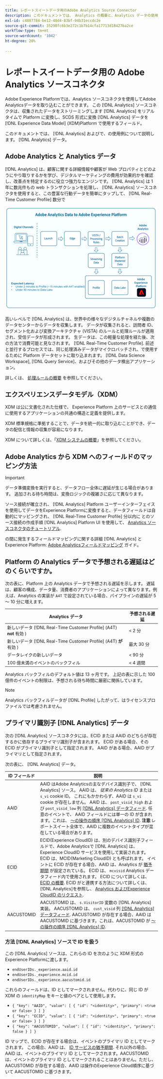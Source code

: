 ```yaml
---
title: レポートスイートデータ用のAdobe Analytics Source Connector
description: このドキュメントでは、 Analytics の概要と、Analytics データの使用例を説明します。
exl-id: c4887784-be12-40d4-83bf-94b31eccdc2e
source-git-commit: 35298fc6b3e272c1b7b14cfa17713d18427ba2ce
workflow-type: tm+mt
source-wordcount: '1042'
ht-degree: 20%

---
```


# レポートスイートデータ用の Adobe Analytics ソースコネクタ

Adobe Experience Platformでは、Analytics ソースコネクタを使用してAdobe Analyticsデータを取り込むことができます。 この [!DNL Analytics] ソースコネクタは、収集されたデータをストリーミングします [!DNL Analytics] をリアルタイムで Platform に変換し、SCDS 形式に変換 [!DNL Analytics] データを [!DNL Experience Data Model] (XDM)Platform で使用するフィールド。

このドキュメントでは、 [!DNL Analytics] およびで、の使用例について説明します。 [!DNL Analytics] データ。

## Adobe Analytics と Analytics データ

[!DNL Analytics] は、顧客に関する詳細情報や顧客が Web プロパティとどのようにやり取りするかを学び、デジタルマーケティングの費用が効果的かを確認し、改善点を特定するのに役立つ強力なエンジンです。 [!DNL Analytics] は 1 年に数兆件もの web トランザクションを処理し、 [!DNL Analytics] ソースコネクタを使用すると、この豊富な行動データを簡単にタップして、 [!DNL Real-Time Customer Profile] 数分で

![Adobe Analyticsを含む様々なAdobeアプリケーションからのデータのジャーニーを示す図。](./images/analytics-data-experience-platform.png)

高いレベルで [!DNL Analytics] は、世界中の様々なデジタルチャネルや複数のデータセンターからデータを収集します。 データが収集されると、訪問者 ID、セグメント化および変換アーキテクチャ (VISTA) のルールと処理ルールが適用され、受信データが形成されます。 生データは、この軽量な処理を経た後、次の方法で消費可能と見なされます。 [!DNL Real-Time Customer Profile]. 前述と並行するプロセスでは、同じ処理済みデータがマイクロバッチされ、で使用するために Platform データセットに取り込まれます。 [!DNL Data Science Workspace], [!DNL Query Service]、およびその他のデータ検出アプリケーション。

詳しくは、 [処理ルールの概要](https://experienceleague.adobe.com/docs/analytics/admin/admin-tools/processing-rules/processing-rules.html?lang=ja) を参照してください。

## エクスペリエンスデータモデル（XDM）

XDM は公に文書化された仕様で、 Experience Platform 上のサービスとの通信に使用するアプリケーションの共通の構造と定義を提供します。

XDM 標準規格に準拠することで、データを統一的に取り込むことができ、データの配信と情報の収集が容易になります。

XDM について詳しくは、「[XDM システムの概要](../../../xdm/home.md)」を参照してください。

## Adobe Analytics から XDM へのフィールドのマッピング方法

>[!IMPORTANT]
>
>データ準備変換を実行すると、データフロー全体に遅延が生じる場合があります。 追加される待ち時間は、変換ロジックの複雑さに応じて異なります。

ソース接続が確立され、 [!DNL Analytics] Platform ユーザーインターフェイスを使用してデータをExperience Platformに変換すると、データフィールドは自動的にマッピングされ、 [!DNL Real-Time Customer Profile] 分以内に とのソース接続の作成手順 [!DNL Analytics] Platform UI を使用して、 [Analytics ソースコネクタのチュートリアル](../../tutorials/ui/create/adobe-applications/analytics.md).

の間に発生するフィールドマッピングに関する詳細 [!DNL Analytics] とExperience Platform: [Adobe Analyticsフィールドマッピング](./mapping/analytics.md) ガイド。

## Platform の Analytics データで予想される遅延はどのくらいですか。

次の表に、Platform 上の Analytics データで予想される遅延を示します。  遅延は、顧客の構成、データ量、消費者のアプリケーションによって異なります。例えば、Analytics の実装が `A4T` で設定されている場合、パイプラインの遅延が 5 ～ 10 分に増えます。

| Analytics データ | 予想される遅延 |
| -------------- | ---------------- |
| 新しいデータ [!DNL Real-Time Customer Profile] (A4T) **not** 有効 ) | &lt; 2 分 |
| 新しいデータ [!DNL Real-Time Customer Profile] (A4T) **が** 有効 ) | 最大 30 分 |
| データレイクの新しいデータ | &lt; 90 分 |
| 100 億未満のイベントのバックフィル | &lt; 4 週間 |

Analytics バックフィルのデフォルト値は 13 ヶ月です。 上記の表に示した 100 億件のイベントの制限は、予想される待ち時間に厳密に関係しています。

>[!NOTE]
>
>Analytics バックフィルデータが [!DNL Profile] したがって、はライセンスプロファイルでは考慮されません。

## プライマリ識別子 [!DNL Analytics] データ

次の [!DNL Analytics] ソースコネクタには、ECID または AAID のどちらが存在するかに依存するプライマリ識別子が含まれます。 ECID がある場合、その ECID がプライマリ識別子として指定されます。 AAID がある場合、AAID がプライマリとして指定されます。

次の表に、 [!DNL Analytics] データ。

| ID フィールド | 説明 |
| --- | --- |
| AAID | AAID はAdobe Analyticsの主なデバイス識別子で、 [!DNL Analytics] ソース。 AAID は、 *従来の Analytics ID* または `s_vi` cookie ID。 これにもかかわらず、AAID は `s_vi` cookie が存在しません。 AAID は、 `post_visid_high` および `post_visid_low` 列 [[!DNL Analytics] データフィード](https://experienceleague.adobe.com/docs/analytics/export/analytics-data-feed/data-feed-contents/datafeeds-reference.html?lang=ja). 任意のイベントで、 AAID フィールドには単一の ID が含まれます。これは、 [～の操作の順序 [!DNL Analytics] ID](https://experienceleague.adobe.com/docs/id-service/using/reference/analytics-reference/analytics-order-of-operations.html). **注意**:レポートスイート全体で、AAID に複数のイベントタイプが混在している場合があります。 |
| ECID | ECID(Experience CloudID) は、別のデバイス識別子フィールドで、Adobe Analyticsで [!DNL Analytics] は、Experience CloudID サービスを使用して実装されます。 ECID は、MCID(Marketing CloudID) とも呼ばれます。 イベントに ECID が存在する場合、AAID は、Analytics が [猶予期間](https://experienceleague.adobe.com/docs/id-service/using/reference/analytics-reference/grace-period.html) が設定されている。 ECID は、 `mcvisid` Analytics データフィード内で使用されます。 ECID について詳しくは、 [ECID の概要](../../../identity-service/ecid.md). ECID がと連携する方法について詳しくは、 [!DNL Analytics]を参照し、 [Analytics およびExperience CloudID のリクエスト](https://experienceleague.adobe.com/docs/id-service/using/reference/analytics-reference/legacy-analytics.html?lang=ja). |
| AACUSTOMID | AACUSTOMID は、 `s.VisitorID` 変数の [!DNL Analytics] 実装。 AACUSTOMID は、 `cust_visid` 列 [[!DNL Analytics] データフィード](https://experienceleague.adobe.com/docs/analytics/export/analytics-data-feed/data-feed-contents/datafeeds-reference.html?lang=ja). AACUSTOMID が存在する場合、AAID は AACUSTOMID に基づきます。これは、AACUSTOMID が [～の操作の順序 [!DNL Analytics] ID](https://experienceleague.adobe.com/docs/id-service/using/reference/analytics-reference/analytics-order-of-operations.html). |

### 方法 [!DNL Analytics] ソースで ID を扱う

この [!DNL Analytics] ソースは、これらの ID を次のように XDM 形式のExperience Platformに渡します。

* `endUserIDs._experience.aaid.id`
* `endUserIDs._experience.mcid.id`
* `endUserIDs._experience.aacustomid.id`

これらのフィールドは、ID としてマークされません。代わりに、同じ ID が XDM の `identityMap` をキーと値のペアとして使用します。

* `{ "key": "AAID", "value": [ { "id": "<identity>", "primary": <true or false> } ] }`
* `{ "key": "ECID", "value": [ { "id": "<identity>", "primary": <true or false> } ] }`
* `{ "key": "AACUSTOMID", "value": [ { "id": "<identity>", "primary": false } ] }`

ID マップで、ECID が存在する場合は、イベントのプライマリ ID としてマークされます。 この場合、AAID は、 [ID サービスの猶予期間](https://experienceleague.adobe.com/docs/id-service/using/reference/analytics-reference/grace-period.html). それ以外の場合、AAID は、イベントのプライマリ ID としてマークされます。AACUSTOMID は、イベントのプライマリ ID としてマークされることはありません。ただし、AACUSTOMID が存在する場合、AAID は操作のExperience Cloud順序に基づいて AACUSTOMID に基づきます。
